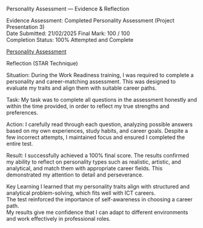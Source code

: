 Personality Assessment — Evidence & Reflection

Evidence
Assessment: Completed Personality Assessment (Project Presentation 3)  
Date Submitted: 21/02/2025 
Final Mark: 100 / 100  
Completion Status: 100% Attempted and Complete 

[Personality Assessment](artifacts/Screenshot%202025-10-02%20140734.png)

Reflection (STAR Technique)
 
Situation:
During the Work Readiness training, I was required to complete a personality and career-matching assessment. This was designed to evaluate my traits and align them with suitable career paths.  

Task:
My task was to complete all questions in the assessment honestly and within the time provided, in order to reflect my true strengths and preferences.  

Action: 
I carefully read through each question, analyzing possible answers based on my own experiences, study habits, and career goals. Despite a few incorrect attempts, I maintained focus and ensured I completed the entire test.  

Result:
I successfully achieved a 100% final score. The results confirmed my ability to reflect on personality types such as realistic, artistic, and analytical, and match them with appropriate career fields. This demonstrated my attention to detail and perseverance.  

Key Learning
I learned that my personality traits align with structured and analytical problem-solving, which fits well with ICT careers.  
The test reinforced the importance of self-awareness in choosing a career path.  
My results give me confidence that I can adapt to different environments and work effectively in professional roles.  
